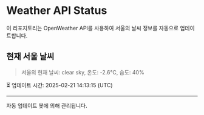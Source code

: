 
# Weather API Status

이 리포지토리는 OpenWeather API를 사용하여 서울의 날씨 정보를 자동으로 업데이트합니다.

## 현재 서울 날씨
> 서울의 현재 날씨: clear sky, 온도: -2.6°C, 습도: 40%

⏳ 업데이트 시간: 2025-02-21 14:13:15 (UTC)

---
자동 업데이트 봇에 의해 관리됩니다.
